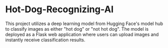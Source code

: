 # Hot-Dog-Recognizing-AI
This project utilizes a deep learning model from Hugging Face's model hub to classify images as either "hot dog" or "not hot dog". The model is deployed as a Flask web application where users can upload images and instantly receive classification results.
